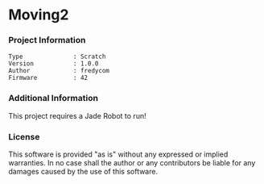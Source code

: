 Moving2
================



### Project Information
```
Type              : Scratch
Version           : 1.0.0
Author            : fredycom
Firmware          : 42
```

### Additional Information
This project requires a Jade Robot to run!

### License
This software is provided "as is" without any expressed or implied warranties.  In no case shall the author or any contributors be liable for any damages caused by the use of this software.

